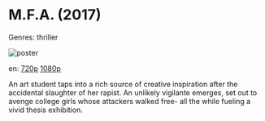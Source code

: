 # M.F.A. (2017)

Genres: thriller

![poster](http://image.tmdb.org/t/p/w500/cQFJ0lWaR5sYg06KQWtMy8TRYFI.jpg)

en:
  [720p](magnet:?xt=urn:btih:23F1B272794817ED795AA5DFF645659FA85AF89E&tr=udp://glotorrents.pw:6969/announce&tr=udp://tracker.opentrackr.org:1337/announce&tr=udp://torrent.gresille.org:80/announce&tr=udp://tracker.openbittorrent.com:80&tr=udp://tracker.coppersurfer.tk:6969&tr=udp://tracker.leechers-paradise.org:6969&tr=udp://p4p.arenabg.ch:1337&tr=udp://tracker.internetwarriors.net:1337)
  [1080p](magnet:?xt=urn:btih:EA819B8F88ECCCD31033C469B73681AB73D9228F&tr=udp://glotorrents.pw:6969/announce&tr=udp://tracker.opentrackr.org:1337/announce&tr=udp://torrent.gresille.org:80/announce&tr=udp://tracker.openbittorrent.com:80&tr=udp://tracker.coppersurfer.tk:6969&tr=udp://tracker.leechers-paradise.org:6969&tr=udp://p4p.arenabg.ch:1337&tr=udp://tracker.internetwarriors.net:1337)
  


An art student taps into a rich source of creative inspiration after the accidental slaughter of her rapist. An unlikely vigilante emerges, set out to avenge college girls whose attackers walked free- all the while fueling a vivid thesis exhibition.